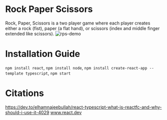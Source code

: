 # Rock Paper Scissors
Rock, Paper, Scissors is a two player game where each player creates either a rock (fist), paper (a flat hand), or scissors (index and middle finger extended like scissors).
![rps-demo](https://github.com/ARMummert/RockPaperScissors/assets/135379751/3ced8c33-75be-43ec-83b1-7248116eccf6)
# Installation Guide
`npm install react`,
`npm install node`,
`npm install create-react-app --template typescript`,
`npm start`
# Citations
https://dev.to/elhamnajeebullah/react-typescript-what-is-reactfc-and-why-should-i-use-it-4029
www.react.dev


